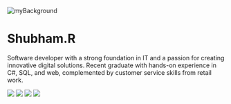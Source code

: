![myBackground](https://github.com/user-attachments/assets/be7b57f1-b6c8-46ec-ac63-4f602516c18d)

<h1>Shubham.R</h1>
<p>Software developer with a strong foundation in IT and a passion for creating innovative digital solutions. Recent graduate with hands-on experience in C#, SQL, and web, complemented by customer service skills from retail work.</p>


<a href="https://www.linkedin.com/in/shubham-rangra-558146239/" target="_blank"><img src="https://img.icons8.com/?size=100&id=IuI5Yd3J3qcC&format=png&color=FAB005"/></a>
<a href="https://x.com/Shub_r16" targe="_"><img src="https://img.icons8.com/?size=100&id=8RAOGCjHC5I3&format=png&color=FAB005"/></a>
<a href="https://www.shub.website"><img src="https://img.icons8.com/?size=100&id=7gn1JUOaj7KZ&format=png&color=FAB005"/></a>
<a href="https://www.facebook.com/ShubhamR2000/"><img src="https://img.icons8.com/?size=100&id=8818&format=png&color=FAB005"/></a>
